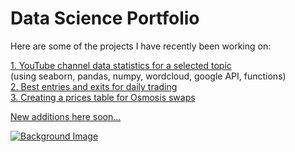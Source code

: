 # Data Science Portfolio

Here are some of the projects I have recently been working on:

<a href="/YouTube_channels_by_topic_Github_v1.html">1. YouTube channel data statistics for a selected topic</a>
<br>
<a> (using seaborn, pandas, numpy, wordcloud, google API, functions)</a>
<br>
<a href="/evmos/evmos.html">2. Best entries and exits for daily trading</a>
<br>
<a href="https://flipsidecrypto.xyz/bobiq/creating-a-prices-table-for-osmosis-swaps-skill-building-bounty-15-hard-creating-a-prices-table-for-osmosis-swaps-skill-building-bounty-15-hard--eRd9L"> 3. Creating a prices table for Osmosis swaps</b>

New additions here soon...

![Background Image](https://images.unsplash.com/photo-1593505681742-8cbb6f44de25?ixlib=rb-4.0.3&q=85&fm=jpg&crop=entropy&cs=srgb&w=3600)



